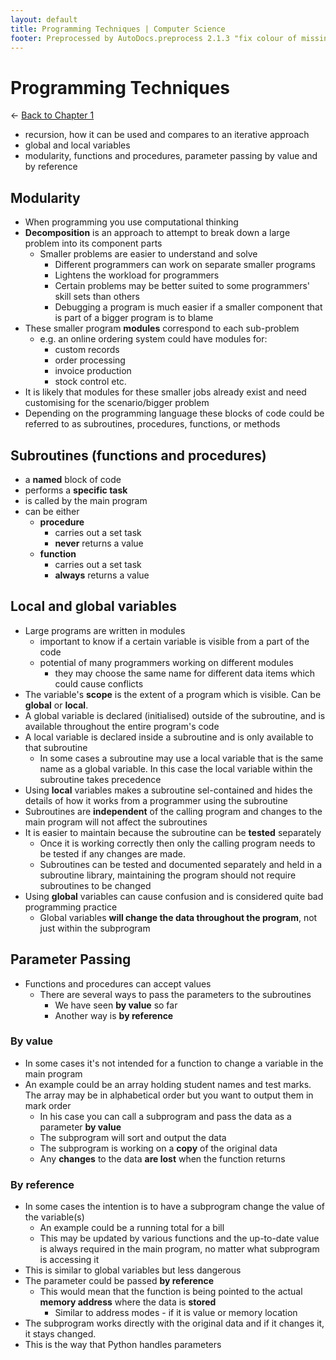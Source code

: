 ```yaml
---
layout: default
title: Programming Techniques | Computer Science
footer: Preprocessed by AutoDocs.preprocess 2.1.3 "fix colour of missing files" ⓒ Starwort, 2020
---
```


# Programming Techniques

← [Back to Chapter 1](./index.html)

- recursion, how it can be used and compares to an iterative approach
- global and local variables
- modularity, functions and procedures, parameter passing by value and by reference

## Modularity

- When programming you use computational thinking
- **Decomposition** is an approach to attempt to break down a large problem into its component parts
  - Smaller problems are easier to understand and solve
    - Different programmers can work on separate smaller programs
    - Lightens the workload for programmers
    - Certain problems may be better suited to some programmers' skill sets than others
    - Debugging a program is much easier if a smaller component that is part of a bigger program is to blame
- These smaller program **modules** correspond to each sub-problem
  - e.g. an online ordering system could have modules for:
    - custom records
    - order processing
    - invoice production
    - stock control etc.
- It is likely that modules for these smaller jobs already exist and need customising for the scenario/bigger problem
- Depending on the programming language these blocks of code could be referred to as subroutines, procedures, functions, or methods

## Subroutines (functions and procedures)

- a **named** block of code
- performs a **specific task**
- is called by the main program
- can be either
  - **procedure**
    - carries out a set task
    - **never** returns a value
  - **function**
    - carries out a set task
    - **always** returns a value

## Local and global variables

- Large programs are written in modules
  - important to know if a certain variable is visible from a part of the code
  - potential of many programmers working on different modules
    - they may choose the same name for different data items which could cause conflicts
- The variable's **scope** is the extent of a program which is visible. Can be **global** or **local**.
- A global variable is declared (initialised) outside of the subroutine, and is available throughout the entire program's code
- A local variable is declared inside a subroutine and is only available to that subroutine
  - In some cases a subroutine may use a local variable that is the same name as a global variable. In this case the local variable within the subroutine takes precedence
- Using **local** variables makes a subroutine sel-contained and hides the details of how it works from a programmer using the subroutine
- Subroutines are **independent** of the calling program and changes to the main program will not affect the subroutines
- It is easier to maintain because the subroutine can be **tested** separately
  - Once it is working correctly then only the calling program needs to be tested if any changes are made.
  - Subroutines can be tested and documented separately and held in a subroutine library, maintaining the program should not require subroutines to be changed
- Using **global** variables can cause confusion and is considered quite bad programming practice
  - Global variables **will change the data throughout the program**, not just within the subprogram

## Parameter Passing

- Functions and procedures can accept values
  - There are several ways to pass the parameters to the subroutines
    - We have seen **by value** so far
    - Another way is **by reference**

### By value

- In some cases it's not intended for a function to change a variable in the main program
- An example could be an array holding student names and test marks. The array may be in alphabetical order but you want to output them in mark order
  - In his case you can call a subprogram and pass the data as a parameter **by value**
  - The subprogram will sort and output the data
  - The subprogram is working on a **copy** of the original data
  - Any **changes** to the data **are lost** when the function returns

### By reference

- In some cases the intention is to have a subprogram change the value of the variable(s)
  - An example could be a running total for a bill
  - This may be updated by various functions and the up-to-date value is always required in the main program, no matter what subprogram is accessing it
- This is similar to global variables but less dangerous
- The parameter could be passed **by reference**
  - This would mean that the function is being pointed to the actual **memory address** where the data is **stored**
    - Similar to address modes - if it is value or memory location
- The subprogram works directly with the original data and if it changes it, it stays changed.
- This is the way that Python handles parameters
